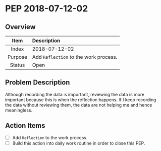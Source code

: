 # PEP 2018-07-12-02

## Overview

| Item | Description |
|:----:|:------------|
| Index | 2018-07-12-02 |
| Purpose | Add `Reflection` to the work process.  |
| Status | Open |

## Problem Description

Although recording the data is important, reviewing the data is more important because this is when the reflection happens. If I keep recording the data without reviewing them, the data are not helping me and hence meaningless.

## Action Items

- [ ] Add `Reflection` to the work process.
- [ ] Build this action into daily work routine in order to close this PEP.